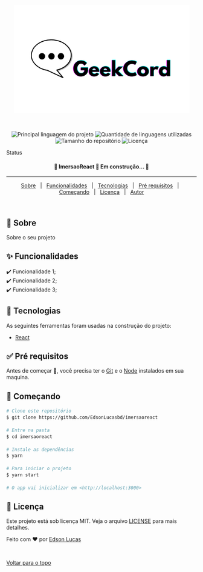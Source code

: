 <div align="center" id="top"> 
  <img src="https://github.com/EdsonLucasbd/imersaoReact_GeekCord/blob/main/public/github/GeekCordLogo.png?raw=true" alt="ImersaoReact" />

  &#xa0;

  <!-- <a href="https://imersaoreact.netlify.com">Demo</a> -->
</div>

<p align="center">
  <img alt="Principal linguagem do projeto" src="https://img.shields.io/github/languages/top/EdsonLucasbd/imersaoreact?color=56BEB8">

  <img alt="Quantidade de linguagens utilizadas" src="https://img.shields.io/github/languages/count/EdsonLucasbd/imersaoreact?color=56BEB8">

  <img alt="Tamanho do repositório" src="https://img.shields.io/github/repo-size/EdsonLucasbd/imersaoreact?color=56BEB8">

  <img alt="Licença" src="https://img.shields.io/github/license/EdsonLucasbd/imersaoreact?color=56BEB8">

  <!-- <img alt="Github issues" src="https://img.shields.io/github/issues/EdsonLucasbd/imersaoreact?color=56BEB8" /> -->

  <!-- <img alt="Github forks" src="https://img.shields.io/github/forks/EdsonLucasbd/imersaoreact?color=56BEB8" /> -->

  <!-- <img alt="Github stars" src="https://img.shields.io/github/stars/EdsonLucasbd/imersaoreact?color=56BEB8" /> -->
</p>

Status

<h4 align="center"> 
	🚧  ImersaoReact 🚀 Em construção...  🚧
</h4> 

<hr>

<p align="center">
  <a href="#dart-sobre">Sobre</a> &#xa0; | &#xa0; 
  <a href="#sparkles-funcionalidades">Funcionalidades</a> &#xa0; | &#xa0;
  <a href="#rocket-tecnologias">Tecnologias</a> &#xa0; | &#xa0;
  <a href="#white_check_mark-pré-requesitos">Pré requisitos</a> &#xa0; | &#xa0;
  <a href="#checkered_flag-começando">Começando</a> &#xa0; | &#xa0;
  <a href="#memo-licença">Licença</a> &#xa0; | &#xa0;
  <a href="https://github.com/EdsonLucasbd" target="_blank">Autor</a>
</p>

<br>

## :dart: Sobre ##

Sobre o seu projeto

## :sparkles: Funcionalidades ##

:heavy_check_mark: Funcionalidade 1;\
:heavy_check_mark: Funcionalidade 2;\
:heavy_check_mark: Funcionalidade 3;

## :rocket: Tecnologias ##

As seguintes ferramentas foram usadas na construção do projeto:

<!-- - [Expo](https://expo.io/) -->
<!-- - [Node.js](https://nodejs.org/en/) -->
- [React](https://pt-br.reactjs.org/)
<!-- - [React Native](https://reactnative.dev/) -->
<!-- - [TypeScript](https://www.typescriptlang.org/) -->

## :white_check_mark: Pré requisitos ##

Antes de começar :checkered_flag:, você precisa ter o [Git](https://git-scm.com) e o [Node](https://nodejs.org/en/) instalados em sua maquina.

## :checkered_flag: Começando ##

```bash
# Clone este repositório
$ git clone https://github.com/EdsonLucasbd/imersaoreact

# Entre na pasta
$ cd imersaoreact

# Instale as dependências
$ yarn

# Para iniciar o projeto
$ yarn start

# O app vai inicializar em <http://localhost:3000>
```

## :memo: Licença ##

Este projeto está sob licença MIT. Veja o arquivo [LICENSE](LICENSE.md) para mais detalhes.


Feito com :heart: por <a href="https://github.com/EdsonLucasbd" target="_blank">Edson Lucas</a>

&#xa0;

<a href="#top">Voltar para o topo</a>
